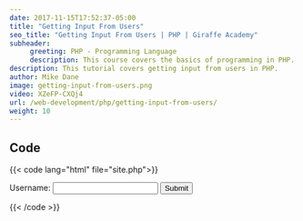 ```yaml
---
date: 2017-11-15T17:52:37-05:00
title: "Getting Input From Users"
seo_title: "Getting Input From Users | PHP | Giraffe Academy"
subheader:
     greeting: PHP - Programming Language
     description: This course covers the basics of programming in PHP. Work your way through the videos and we'll teach you everything you need to know to start your programming journey!
description: This tutorial covers getting input from users in PHP.
author: Mike Dane
image: getting-input-from-users.png
video: XZeFP-CXQj4
url: /web-development/php/getting-input-from-users/
weight: 10
---
```


## Code

{{< code lang="html" file="site.php">}}
<form action="site.php" method="GET">
     Username: <input type="text" name="username">
     <input type="submit">
</form>

<?php
     echo $_GET["username"];
?>
{{< /code >}}